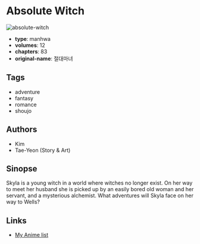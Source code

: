 # Absolute Witch

![absolute-witch](https://cdn.myanimelist.net/images/manga/2/36889.jpg)

-   **type**: manhwa
-   **volumes**: 12
-   **chapters**: 83
-   **original-name**: 절대마녀

## Tags

-   adventure
-   fantasy
-   romance
-   shoujo

## Authors

-   Kim
-   Tae-Yeon (Story & Art)

## Sinopse

Skyla is a young witch in a world where witches no longer exist. On her way to meet her husband she is picked up by an easily bored old woman and her servant, and a mysterious alchemist. What adventures will Skyla face on her way to Wells?

## Links

-   [My Anime list](https://myanimelist.net/manga/7734/Absolute_Witch)

